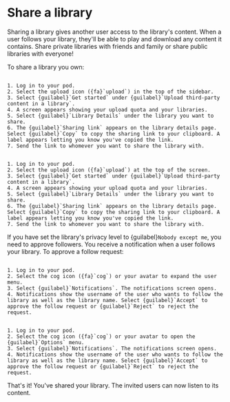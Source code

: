 # Share a library

Sharing a library gives another user access to the library's content. When a user follows your library, they'll be able to play and download any content it contains. Share private libraries with friends and family or share public libraries with everyone!

To share a library you own:

```{tabbed} Desktop

1. Log in to your pod.
2. Select the upload icon ({fa}`upload`) in the top of the sidebar.
3. Select {guilabel}`Get started` under {guilabel}`Upload third-party content in a library`.
4. A screen appears showing your upload quota and your libraries.
5. Select {guilabel}`Library Details` under the library you want to share.
6. The {guilabel}`Sharing link` appears on the library details page. Select {guilabel}`Copy` to copy the sharing link to your clipboard. A label appears letting you know you've copied the link.
7. Send the link to whomever you want to share the library with.

```

```{tabbed} Mobile

1. Log in to your pod.
2. Select the upload icon ({fa}`upload`) at the top of the screen.
3. Select {guilabel}`Get started` under {guilabel}`Upload third-party content in a library`.
4. A screen appears showing your upload quota and your libraries.
5. Select {guilabel}`Library Details` under the library you want to share.
6. The {guilabel}`Sharing link` appears on the library details page. Select {guilabel}`Copy` to copy the sharing link to your clipboard. A label appears letting you know you've copied the link.
7. Send the link to whomever you want to share the library with.

```

If you have set the library's privacy level to {guilabel}`Nobody except me`, you need to approve followers. You receive a notification when a user follows your library. To approve a follow request:

```{tabbed} Desktop

1. Log in to your pod.
2. Select the cog icon ({fa}`cog`) or your avatar to expand the user menu.
3. Select {guilabel}`Notifications`. The notifications screen opens.
4. Notifications show the username of the user who wants to follow the library as well as the library name. Select {guilabel}`Accept` to approve the follow request or {guilabel}`Reject` to reject the request.

```

```{tabbed} Mobile

1. Log in to your pod.
2. Select the cog icon ({fa}`cog`) or your avatar to open the {guilabel}`Options` menu.
3. Select {guilabel}`Notifications`. The notifications screen opens.
4. Notifications show the username of the user who wants to follow the library as well as the library name. Select {guilabel}`Accept` to approve the follow request or {guilabel}`Reject` to reject the request.

```

That's it! You've shared your library. The invited users can now listen to its content.
